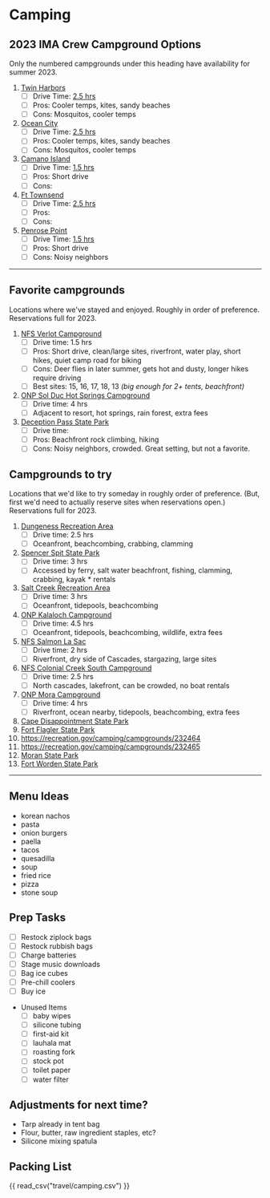 # Camping

## 2023 IMA Crew Campground Options

Only the numbered campgrounds under this heading have availability for summer 2023.  

1. [Twin Harbors](https://www.parks.wa.gov/292/Twin-Harbors)
	- [ ] Drive Time: [2.5 hrs](https://www.google.com/maps/dir/Bellevue,+Washington/Twin+Harbors+State+Park,+Washington+105,+Westport,+WA/@47.2336564,-123.7019728,9z/data=!3m1!4b1!4m13!4m12!1m5!1m1!1s0x54906bcfa3a66041:0xbacf5482ead00765!2m2!1d-122.2015159!2d47.6101497!1m5!1m1!1s0x54924ff7b87a98af:0xbaadf4eef2b09895!2m2!1d-124.1084928!2d46.8545249?hl=en)
	- [ ] Pros: Cooler temps, kites, sandy beaches
	- [ ] Cons: Mosquitos, cooler temps
1. [Ocean City](https://www.parks.wa.gov/554/Ocean-City)
	- [ ] Drive Time: [2.5 hrs](https://www.google.com/maps/dir/Bellevue,+Washington/Ocean+City+State+Park,+148+WA-115,+Hoquiam,+WA+98550/@47.2917132,-123.7302516,9z/data=!3m1!4b1!4m13!4m12!1m5!1m1!1s0x54906bcfa3a66041:0xbacf5482ead00765!2m2!1d-122.2015159!2d47.6101497!1m5!1m1!1s0x549222f38136ae93:0xca39c1676d71a1cf!2m2!1d-124.1650507!2d47.0328987?hl=en)
	- [ ] Pros: Cooler temps, kites, sandy beaches
	- [ ] Cons: Mosquitos, cooler temps
1. [Camano Island](https://parks.state.wa.us/484/Camano-Island)
	- [ ] Drive Time: [1.5 hrs](https://www.google.com/maps/dir/Bellevue,+Washington/Camano+Island+State+Park,+Camano,+WA+98282/@47.9256236,-122.5287853,10z/data=!3m1!4b1!4m13!4m12!1m5!1m1!1s0x54906bcfa3a66041:0xbacf5482ead00765!2m2!1d-122.2015159!2d47.6101497!1m5!1m1!1s0x548ff703defaf909:0x423387970ddd1411!2m2!1d-122.501952!2d48.1295101?hl=en)
	- [ ] Pros: Short drive
	- [ ] Cons: 
1. [Ft Townsend](https://parks.state.wa.us/510/Fort-Townsend)
	- [ ] Drive Time: [2.5 hrs](https://www.google.com/maps/dir/Bellevue,+Washington/Fort+Townsend+State+Park,+Old+Fort+Townsend+Road,+Port+Townsend,+WA/@47.6529599,-123.0572613,9z/data=!3m1!4b1!4m13!4m12!1m5!1m1!1s0x54906bcfa3a66041:0xbacf5482ead00765!2m2!1d-122.2015159!2d47.6101497!1m5!1m1!1s0x548febfe346a6ea1:0x990b97011700f8e7!2m2!1d-122.795671!2d48.0739451?hl=en)
	- [ ] Pros: 
	- [ ] Cons: 
1. [Penrose Point](https://www.parks.wa.gov/564/Penrose-Point)
	- [ ] Drive Time: [1.5 hrs](https://www.google.com/maps/dir/Bellevue,+Washington/Penrose+Point+State+Park,+158th+Avenue+Southwest,+Lakebay,+WA/@47.4201524,-122.6124782,11z/data=!3m1!4b1!4m13!4m12!1m5!1m1!1s0x54906bcfa3a66041:0xbacf5482ead00765!2m2!1d-122.2015159!2d47.6101497!1m5!1m1!1s0x5491aefe7c7aa19d:0x7fe6a341512236ce!2m2!1d-122.7485037!2d47.2577165?hl=en)
	- [ ] Pros: Short drive
	- [ ] Cons: Noisy neighbors

---

## Favorite campgrounds

Locations where we've stayed and enjoyed. Roughly in order of preference. Reservations full for 2023.  

1. [NFS Verlot Campground](https://recreation.gov/camping/campgrounds/232120)
	- [ ] Drive time: 1.5 hrs
	- [ ] Pros: Short drive, clean/large sites, riverfront, water play, short hikes, quiet camp road for biking
	- [ ] Cons: Deer flies in later summer, gets hot and dusty, longer hikes require driving
	- [ ] Best sites: 15, 16, 17, 18, 13 *(big enough for 2+ tents, beachfront)*
2. [ONP Sol Duc Hot Springs Campground](https://recreation.gov/camping/campgrounds/251906)
	- [ ] Drive time: 4 hrs
	- [ ] Adjacent to resort, hot springs, rain forest, extra fees
1. [Deception Pass State Park](https://parks.state.wa.us/497/Deception-Pass)
	- [ ] Drive time: 
	- [ ] Pros: Beachfront rock climbing, hiking
	- [ ] Cons: Noisy neighbors, crowded. Great setting, but not a favorite.

## Campgrounds to try

Locations that we'd like to try someday in roughly order of preference. (But, first we'd need to actually reserve sites when reservations open.) Reservations full for 2023.  

1. [Dungeness Recreation Area](https://clallam.net/Parks/Dungeness.html)
	- [ ] Drive time: 2.5 hrs
	- [ ] Oceanfront, beachcombing, crabbing, clamming
1. [Spencer Spit State Park](https://parks.state.wa.us/687/Spencer-Spit)
	- [ ] Drive time: 3 hrs
	- [ ] Accessed by ferry, salt water beachfront, fishing, clamming, crabbing, kayak * rentals
1. [Salt Creek Recreation Area](https://clallam.net/parks/saltcreek.html)
	- [ ] Drive time: 3 hrs
	- [ ] Oceanfront, tidepools, beachcombing
1. [ONP Kalaloch Campground](https://recreation.gov/camping/campgrounds/232464)
	- [ ] Drive time: 4.5 hrs
	- [ ] Oceanfront, tidepools, beachcombing, wildlife, extra fees
1. [NFS Salmon La Sac](https://recreation.gov/camping/campgrounds/232094)
	- [ ] Drive time: 2 hrs
	- [ ] Riverfront, dry side of Cascades, stargazing, large sites
1. [NFS Colonial Creek South Campground](https://recreation.gov/camping/campgrounds/255201)
	- [ ] Drive time: 2.5 hrs
	- [ ] North cascades, lakefront, can be crowded, no boat rentals
1. [ONP Mora Campground](https://www.recreation.gov/camping/campgrounds/247591)
	- [ ] Drive time: 4 hrs
	- [ ] Riverfront, ocean nearby, tidepools, beachcombing, extra fees
1. [Cape Disappointment State Park](https://parks.state.wa.us/486/Cape-Disappointment)
1. [Fort Flagler State Park](https://parks.state.wa.us/508/Fort-Flagler)
1. https://recreation.gov/camping/campgrounds/232464
1. https://recreation.gov/camping/campgrounds/232465
1. [Moran State Park](https://parks.state.wa.us/547/Moran)
1. [Fort Worden State Park](https://parks.state.wa.us/511/Fort-Worden)

---

## Menu Ideas
* korean nachos
* pasta
* onion burgers
* paella
* tacos
* quesadilla
* soup
* fried rice
* pizza
* stone soup

## Prep Tasks
- [ ] Restock ziplock bags
- [ ] Restock rubbish bags
- [ ] Charge batteries
- [ ] Stage music downloads
- [ ] Bag ice cubes
- [ ] Pre-chill coolers
- [ ] Buy ice

* Unused Items
	- [ ] baby wipes
	- [ ] silicone tubing
	- [ ] first-aid kit
	- [ ] lauhala mat
	- [ ] roasting fork
	- [ ] stock pot
	- [ ] toilet paper
	- [ ] water filter

## Adjustments for next time?
* Tarp already in tent bag
* Flour, butter, raw ingredient staples, etc?
* Silicone mixing spatula

## Packing List
{{ read_csv("travel/camping.csv") }}
